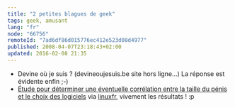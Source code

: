 ```yaml
---
title: "2 petites blagues de geek"
tags: geek, amusant
lang: "fr"
node: "66756"
remoteId: "7ad6df86d015776ec412e523d08d4977"
published: 2008-04-07T23:18:43+02:00
updated: 2016-02-08 21:35
---
```

* Devine où je suis ? (devineoujesuis.be site hors ligne…) La réponse est évidente enfin ;-)
* [Étude pour déterminer une éventuelle corrélation entre la taille du pénis et le choix des logiciels](http://vaginus.org/penis/) via [linuxfr](http://linuxfr.org/%7EProgs/26442.html), vivement les résultats ! :p
